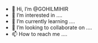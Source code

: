 - 👋 Hi, I’m @GOHILMIHIR
- 👀 I’m interested in ....
- 🌱 I’m currently learning ....
- 💞️ I’m looking to collaborate on ....
- 📫 How to reach me ....

<!---
GOHILMIHIR/GOHILMIHIR is a ✨ special ✨ repository because its `README.md` (this file) appears on your GitHub profile.
You can click the Preview link to take a look at your changes.
--->
